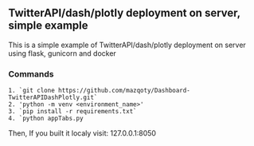 ## TwitterAPI/dash/plotly deployment on server, simple example

This is a simple example of TwitterAPI/dash/plotly deployment on server using flask, gunicorn and docker

### Commands
```
1. `git clone https://github.com/mazqoty/Dashboard-TwitterAPIDashPlotly.git`
2. 'python -m venv <environment_name>'
3. `pip install -r requirements.txt`
4. `python appTabs.py
```
Then, If you built it localy visit: 127.0.0.1:8050
